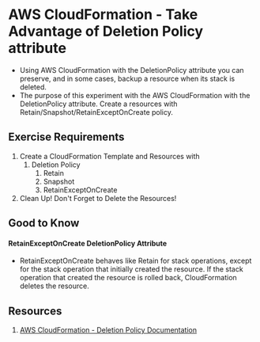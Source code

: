 # AWS CloudFormation - Take Advantage of Deletion Policy attribute
- Using AWS CloudFormation with the DeletionPolicy attribute you can preserve, and in some cases, backup a resource when its stack is deleted.
- The purpose of this experiment with the AWS CloudFormation with the DeletionPolicy attribute. Create a resources with Retain/Snapshot/RetainExceptOnCreate policy.

## Exercise Requirements
1. Create a CloudFormation Template and Resources with
    1. Deletion Policy
        1. Retain
        1. Snapshot
        1. RetainExceptOnCreate
1. Clean Up! Don't Forget to Delete the Resources!

## Good to Know
#### RetainExceptOnCreate DeletionPolicy Attribute
- RetainExceptOnCreate behaves like Retain for stack operations, except for the stack operation that initially created the resource. If the stack operation that created the resource is rolled back, CloudFormation deletes the resource. 

## Resources
1. [AWS CloudFormation - Deletion Policy Documentation](https://docs.aws.amazon.com/AWSCloudFormation/latest/UserGuide/aws-attribute-deletionpolicy.html)
